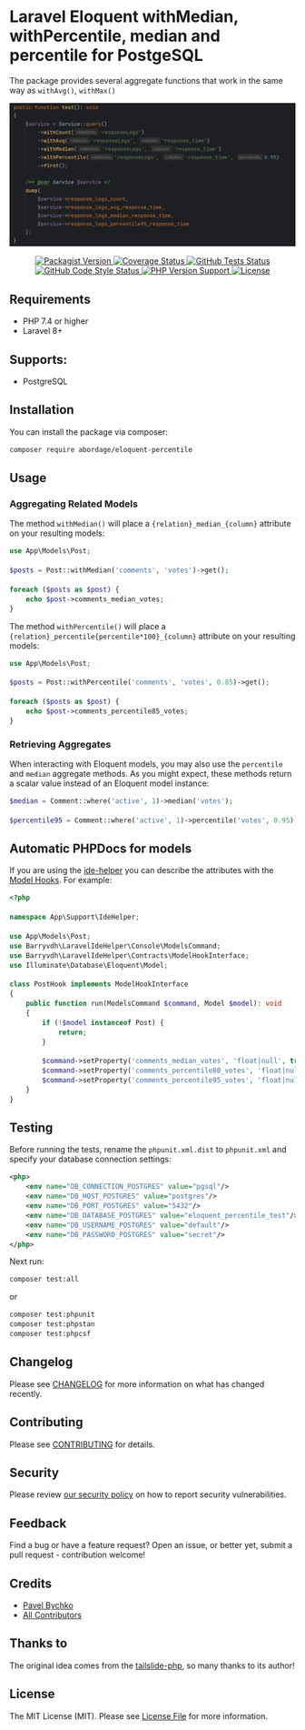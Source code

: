 # Laravel Eloquent withMedian, withPercentile, median and percentile for PostgeSQL

The package provides several aggregate functions that work in the same way as `withAvg()`, `withMax()`

 <img alt="Eloquent withMedian, withPercentile" src="https://github.com/abordage/eloquent-percentile/blob/master/docs/images/eloquent-with-median-percentile.png?raw=true">

<p style="text-align: center;" align="center">

<a href="https://packagist.org/packages/abordage/eloquent-percentile" title="Packagist version">
    <img alt="Packagist Version" src="https://img.shields.io/packagist/v/abordage/eloquent-percentile">
</a>

<a href="https://coveralls.io/github/abordage/eloquent-percentile" title="Coverage Status">
    <img alt="Coverage Status" src="https://img.shields.io/coverallsCoverage/github/abordage/eloquent-percentile">
</a>

<a href="https://github.com/abordage/eloquent-percentile/actions/workflows/tests.yml" title="GitHub Tests Status">
    <img alt="GitHub Tests Status" src="https://img.shields.io/github/actions/workflow/status/abordage/eloquent-percentile/tests.yml?label=tests">
</a>

<a href="https://github.com/abordage/eloquent-percentile/actions/workflows/php-cs-fixer.yml" title="GitHub Code Style Status">
    <img alt="GitHub Code Style Status" src="https://img.shields.io/github/actions/workflow/status/abordage/eloquent-percentile/php-cs-fixer.yml?label=code%20style">
</a>

<a href="https://www.php.net/" title="PHP version">
    <img alt="PHP Version Support" src="https://img.shields.io/packagist/php-v/abordage/eloquent-percentile">
</a>

<a href="https://github.com/abordage/eloquent-percentile/blob/master/LICENSE.md" title="License">
    <img alt="License" src="https://img.shields.io/github/license/abordage/eloquent-percentile">
</a>

</p>

## Requirements
- PHP 7.4 or higher
- Laravel 8+

## Supports:
- PostgreSQL

## Installation

You can install the package via composer:

```bash
composer require abordage/eloquent-percentile
```

## Usage
### Aggregating Related Models

The method `withMedian()` will place a `{relation}_median_{column}` attribute on your resulting models:

```php
use App\Models\Post;
 
$posts = Post::withMedian('comments', 'votes')->get();
 
foreach ($posts as $post) {
    echo $post->comments_median_votes;
}
```

The method `withPercentile()` will place a `{relation}_percentile{percentile*100}_{column}` attribute on your resulting models:

```php
use App\Models\Post;
 
$posts = Post::withPercentile('comments', 'votes', 0.85)->get();
 
foreach ($posts as $post) {
    echo $post->comments_percentile85_votes;
}
```

### Retrieving Aggregates
When interacting with Eloquent models, you may also use the `percentile` and `median` aggregate methods. 
As you might expect, these methods return a scalar value instead of an Eloquent model instance:
```php
$median = Comment::where('active', 1)->median('votes');
 
$percentile95 = Comment::where('active', 1)->percentile('votes', 0.95);
```

## Automatic PHPDocs for models
If you are using the [ide-helper](https://github.com/barryvdh/laravel-ide-helper) you can describe the attributes with the 
[Model Hooks](https://github.com/barryvdh/laravel-ide-helper#model-hooks). For example:
```php
<?php

namespace App\Support\IdeHelper;

use App\Models\Post;
use Barryvdh\LaravelIdeHelper\Console\ModelsCommand;
use Barryvdh\LaravelIdeHelper\Contracts\ModelHookInterface;
use Illuminate\Database\Eloquent\Model;

class PostHook implements ModelHookInterface
{
    public function run(ModelsCommand $command, Model $model): void
    {
        if (!$model instanceof Post) {
            return;
        }

        $command->setProperty('comments_median_votes', 'float|null', true, false);
        $command->setProperty('comments_percentile80_votes', 'float|null', true, false);
        $command->setProperty('comments_percentile95_votes', 'float|null', true, false);
    }
}
```



## Testing
Before running the tests, rename the `phpunit.xml.dist` to `phpunit.xml` and specify your database connection settings:
```xml
<php>
    <env name="DB_CONNECTION_POSTGRES" value="pgsql"/>
    <env name="DB_HOST_POSTGRES" value="postgres"/>
    <env name="DB_PORT_POSTGRES" value="5432"/>
    <env name="DB_DATABASE_POSTGRES" value="eloquent_percentile_test"/>
    <env name="DB_USERNAME_POSTGRES" value="default"/>
    <env name="DB_PASSWORD_POSTGRES" value="secret"/>
</php>
```

Next run:

```bash
composer test:all
```

or

```bash
composer test:phpunit
composer test:phpstan
composer test:phpcsf
```

## Changelog

Please see [CHANGELOG](CHANGELOG.md) for more information on what has changed recently.

## Contributing

Please see [CONTRIBUTING](https://github.com/abordage/.github/blob/master/CONTRIBUTING.md) for details.

## Security

Please review [our security policy](https://github.com/abordage/.github/security/policy) on how to report
security vulnerabilities.

## Feedback
Find a bug or have a feature request? Open an issue, or better yet, submit a pull request - contribution welcome!

## Credits

- [Pavel Bychko](https://github.com/abordage)
- [All Contributors](https://github.com/abordage/eloquent-percentile/graphs/contributors)

## Thanks to
The original idea comes from the [tailslide-php](https://github.com/ankane/tailslide-php), so many thanks to its author!

## License

The MIT License (MIT). Please see [License File](LICENSE.md) for more information.
